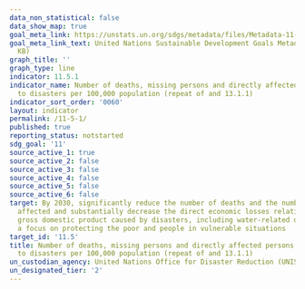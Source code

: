 ```yaml
---
data_non_statistical: false
data_show_map: true
goal_meta_link: https://unstats.un.org/sdgs/metadata/files/Metadata-11-05-01.pdf
goal_meta_link_text: United Nations Sustainable Development Goals Metadata (PDF 224
  KB)
graph_title: ''
graph_type: line
indicator: 11.5.1
indicator_name: Number of deaths, missing persons and directly affected persons attributed
  to disasters per 100,000 population (repeat of and 13.1.1)
indicator_sort_order: '0060'
layout: indicator
permalink: /11-5-1/
published: true
reporting_status: notstarted
sdg_goal: '11'
source_active_1: true
source_active_2: false
source_active_3: false
source_active_4: false
source_active_5: false
source_active_6: false
target: By 2030, significantly reduce the number of deaths and the number of people
  affected and substantially decrease the direct economic losses relative to global
  gross domestic product caused by disasters, including water-related disasters, with
  a focus on protecting the poor and people in vulnerable situations
target_id: '11.5'
title: Number of deaths, missing persons and directly affected persons attributed
  to disasters per 100,000 population (repeat of and 13.1.1)
un_custodian_agency: United Nations Office for Disaster Reduction (UNISDR)
un_designated_tier: '2'
---
```

